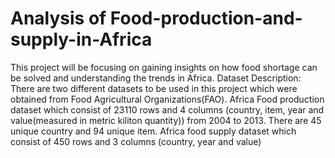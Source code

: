 # Analysis of Food-production-and-supply-in-Africa
This project will be focusing on gaining insights on how food shortage can be solved and understanding the trends in Africa.
Dataset Description: There are two different datasets to be used in this project which were obtained from Food Agricultural Organizations(FAO). Africa Food production dataset which consist of 23110 rows and 4 columns (country, item, year and value(measured in metric kiliton quantity)) from 2004 to 2013. There are 45 unique country and 94 unique item. Africa food supply dataset which consist of 450 rows and 3 columns (country, year and value)
